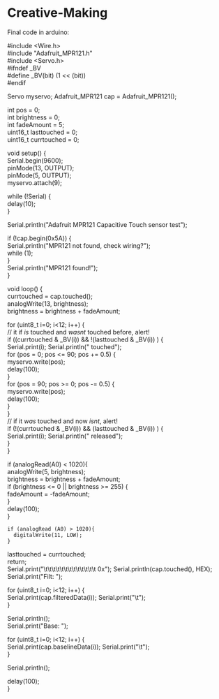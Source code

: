 # Creative-Making  
Final code in arduino:  

#include <Wire.h>  
#include "Adafruit_MPR121.h"  
#include <Servo.h>  
#ifndef _BV  
#define _BV(bit) (1 << (bit))   
#endif  

Servo myservo; 
Adafruit_MPR121 cap = Adafruit_MPR121();  

int pos = 0;  
int brightness = 0;    
int fadeAmount = 5;  
uint16_t lasttouched = 0;  
uint16_t currtouched = 0;  


void setup() {  
  Serial.begin(9600);  
  pinMode(13, OUTPUT);  
  pinMode(5, OUTPUT);  
  myservo.attach(9);  
  
  while (!Serial) {  
    delay(10);  
  }  
  
  Serial.println("Adafruit MPR121 Capacitive Touch sensor test");   
  
  if (!cap.begin(0x5A)) {  
    Serial.println("MPR121 not found, check wiring?");  
    while (1);  
  }  
  Serial.println("MPR121 found!");  
}  

void loop() {  
  currtouched = cap.touched();  
  analogWrite(13, brightness);  
  brightness = brightness + fadeAmount;  
     
  for (uint8_t i=0; i<12; i++) {  
    // it if *is* touched and *wasnt* touched before, alert!  
    if ((currtouched & _BV(i)) && !(lasttouched & _BV(i)) ) {  
      Serial.print(i); Serial.println(" touched");  
      for (pos = 0; pos <= 90; pos += 0.5) {   
        myservo.write(pos);              
        delay(100);                    
      }  
      for (pos = 90; pos >= 0; pos -= 0.5) {   
        myservo.write(pos);              
        delay(100);           
      }  
    }  
    // if it *was* touched and now *isnt*, alert!  
    if (!(currtouched & _BV(i)) && (lasttouched & _BV(i)) ) {  
      Serial.print(i); Serial.println(" released");  
    }  
  }  

  
  if (analogRead(A0) < 1020){  
    analogWrite(5, brightness);  
    brightness = brightness + fadeAmount;  
    if (brightness <= 0 || brightness >= 255) {  
      fadeAmount = -fadeAmount;  
    }  
    delay(100);  
    }  

    if (analogRead (A0) > 1020){  
      digitalWrite(11, LOW);  
    }  


  lasttouched = currtouched;  
  return;  
  Serial.print("\t\t\t\t\t\t\t\t\t\t\t\t\t 0x"); Serial.println(cap.touched(), HEX);  
  Serial.print("Filt: ");  
  
  for (uint8_t i=0; i<12; i++) {  
    Serial.print(cap.filteredData(i)); Serial.print("\t");  
  }  
  
  Serial.println();  
  Serial.print("Base: ");  
  
  for (uint8_t i=0; i<12; i++) {  
    Serial.print(cap.baselineData(i)); Serial.print("\t");  
  }  
  
  Serial.println();  
  
  delay(100);  
}  
